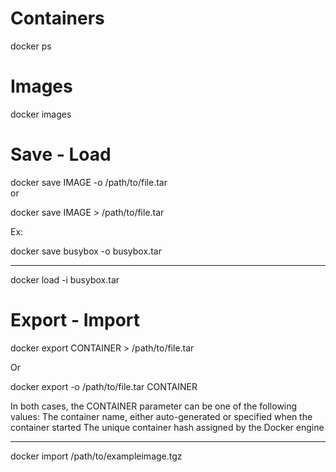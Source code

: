 # Containers

docker ps

# Images

docker images



# Save - Load
docker save IMAGE -o /path/to/file.tar  
or

docker save IMAGE > /path/to/file.tar

Ex:

docker save busybox -o busybox.tar  

___
docker load -i busybox.tar

# Export - Import

docker export CONTAINER > /path/to/file.tar

Or 

docker export -o /path/to/file.tar CONTAINER

In both cases, the CONTAINER parameter can be one of the following values:
The container name, either auto-generated or specified when the container started
The unique container hash assigned by the Docker engine
___

docker import /path/to/exampleimage.tgz




